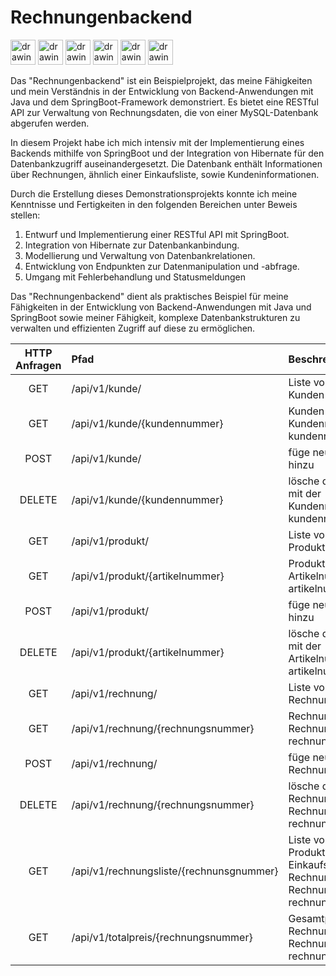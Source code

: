 # Rechnungenbackend

<img src="https://user-images.githubusercontent.com/25181517/117201156-9a724800-adec-11eb-9a9d-3cd0f67da4bc.png" alt="drawing" width="40"/> <img src="https://user-images.githubusercontent.com/25181517/117207242-07d5a700-adf4-11eb-975e-be04e62b984b.png" alt="drawing" width="40"/> <img src="https://user-images.githubusercontent.com/25181517/183891303-41f257f8-6b3d-487c-aa56-c497b880d0fb.png" alt="drawing" width="40"/> <img src="https://user-images.githubusercontent.com/25181517/117207493-49665200-adf4-11eb-808e-a9c0fcc2a0a0.png" alt="drawing" width="40"/> <img src="https://user-images.githubusercontent.com/25181517/183896128-ec99105a-ec1a-4d85-b08b-1aa1620b2046.png" alt="drawing" width="40"/> <img src="https://user-images.githubusercontent.com/25181517/192108890-200809d1-439c-4e23-90d3-b090cf9a4eea.png" alt="drawing" width="40"/>

Das "Rechnungenbackend" ist ein Beispielprojekt, das meine Fähigkeiten und mein Verständnis in der Entwicklung von Backend-Anwendungen mit Java und dem SpringBoot-Framework demonstriert. Es bietet eine RESTful API zur Verwaltung von Rechnungsdaten, die von einer MySQL-Datenbank abgerufen werden.

In diesem Projekt habe ich mich intensiv mit der Implementierung eines Backends mithilfe von SpringBoot und der Integration von Hibernate für den Datenbankzugriff auseinandergesetzt. Die Datenbank enthält Informationen über Rechnungen, ähnlich einer Einkaufsliste, sowie Kundeninformationen.

Durch die Erstellung dieses Demonstrationsprojekts konnte ich meine Kenntnisse und Fertigkeiten in den folgenden Bereichen unter Beweis stellen:

1. Entwurf und Implementierung einer RESTful API mit SpringBoot.
2. Integration von Hibernate zur Datenbankanbindung.
3. Modellierung und Verwaltung von Datenbankrelationen.
4. Entwicklung von Endpunkten zur Datenmanipulation und -abfrage.
5. Umgang mit Fehlerbehandlung und Statusmeldungen

Das "Rechnungenbackend" dient als praktisches Beispiel für meine Fähigkeiten in der Entwicklung von Backend-Anwendungen mit Java und SpringBoot sowie meiner Fähigkeit, komplexe Datenbankstrukturen zu verwalten und effizienten Zugriff auf diese zu ermöglichen.

| HTTP Anfragen   | Pfad                                     | Beschreibung                                                                                     |
| :--------------:| :--------------------------------------- | :----------------------------------------------------------------------------------------------- |
| GET             | /api/v1/kunde/                           | Liste von allen Kunden                                                                           |
| GET             | /api/v1/kunde/{kundennummer}             | Kunden mit der Kundennummer kundennummer                                                         |
| POST            | /api/v1/kunde/                           | füge neuen Kunden hinzu                                                                          |
| DELETE          | /api/v1/kunde/{kundennummer}             | lösche den Kunden mit der Kundennummer kundennummer                                              |
| GET             | /api/v1/produkt/                         | Liste von allen Produkten                                                                        |
| GET             | /api/v1/produkt/{artikelnummer}          | Produkt mit der Artikelnummer artikelnummer                                                      |
| POST            | /api/v1/produkt/                         | füge neues Produkt hinzu                                                                         |
| DELETE          | /api/v1/produkt/{artikelnummer}          | lösche das Produkt mit der Artikelnummer artikelnummer                                           |
| GET             | /api/v1/rechnung/                        | Liste von allen Rechnungen                                                                       |
| GET             | /api/v1/rechnung/{rechnungsnummer}       | Rechnung mit der Rechnungsnummer rechnungsnummer                                                 |
| POST            | /api/v1/rechnung/                        | füge neue Rechnung hinzu                                                                         |
| DELETE          | /api/v1/rechnung/{rechnungsnummer}       | lösche die Rechnung mit der Rechnungsnummer rechnungsnummer                                      |
| GET             | /api/v1/rechnungsliste/{rechnunsgnummer} | Liste von allen Produkten mit Einkaufsanzahl der Rechnung mit Rechnungsnummer rechnungsnummmer   |
| GET             | /api/v1/totalpreis/{rechnungsnummer}     | Gesamtpreis der Rechnungen mit der Rechnungsnummer rechnungsnummer                               |
